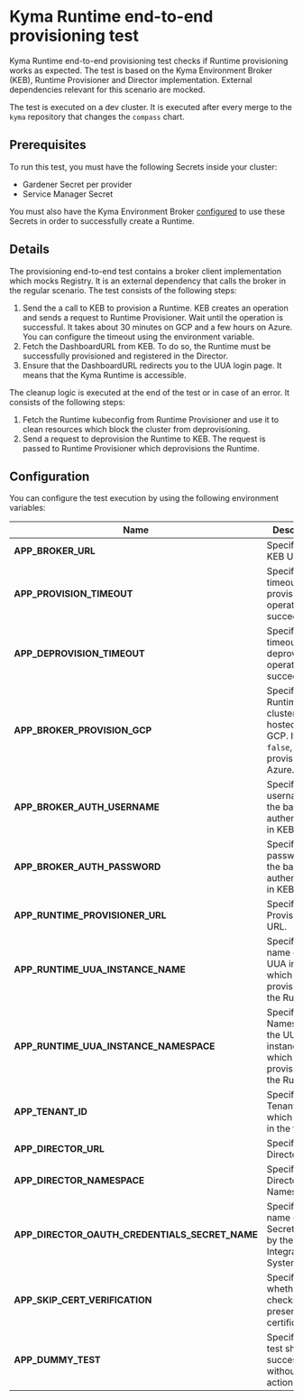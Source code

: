 # Kyma Runtime end-to-end provisioning test

Kyma Runtime end-to-end provisioning test checks if Runtime provisioning works as expected. The test is based on the Kyma Environment Broker (KEB), Runtime Provisioner and Director implementation. External dependencies relevant for this scenario are mocked. 

The test is executed on a dev cluster. It is executed after every merge to the `kyma` repository that changes the `compass` chart.

## Prerequisites

To run this test, you must have the following Secrets inside your cluster:
- Gardener Secret per provider
- Service Manager Secret

You must also have the Kyma Environment Broker [configured](https://github.com/kyma-incubator/compass/tree/master/components/kyma-environment-broker#configuration) to use these Secrets in order to successfully create a Runtime.

## Details

The provisioning end-to-end test contains a broker client implementation which mocks Registry. It is an external dependency that calls the broker in the regular scenario. The test consists of the following steps:

1. Send the a call to KEB to provision a Runtime. KEB creates an operation and sends a request to Runtime Provisioner. Wait until the operation is successful. It takes about 30 minutes on GCP and a few hours on Azure. You can configure the timeout using the environment variable. 
2. Fetch the DashboardURL from KEB.  To do so, the Runtime must be successfully provisioned and registered in the Director.
3. Ensure that the DashboardURL redirects you to the UUA login page. It means that the Kyma Runtime is accessible.

The cleanup logic is executed at the end of the test or in case of an error. It consists of the following steps:
1. Fetch the Runtime kubeconfig from Runtime Provisioner and use it to clean resources which block the cluster from deprovisioning.
2. Send a request to deprovision the Runtime to KEB. The request is passed to Runtime Provisioner which deprovisions the Runtime.

## Configuration

You can configure the test execution by using the following environment variables:

| Name | Description | Default value |
|-----|---------|:--------:|
| **APP_BROKER_URL** | Specifies the KEB URL. | None |
| **APP_PROVISION_TIMEOUT** | Specifies a timeout for the provisioning operation to succeed. | `3h` |
| **APP_DEPROVISION_TIMEOUT** | Specifies a timeout for the deprovisioning operation to succeed. | `1h` |
| **APP_BROKER_PROVISION_GCP** | Specifies if a Runtime cluster is hosted on GCP. If set to `false`, it provisions on Azure. | `true` |
| **APP_BROKER_AUTH_USERNAME** | Specifies the username for the basic authentication in KEB. | `broker` |
| **APP_BROKER_AUTH_PASSWORD** | Specifies the password for the basic authentication in KEB. | None |
| **APP_RUNTIME_PROVISIONER_URL** | Specifies the Provisioner URL. | None |
| **APP_RUNTIME_UUA_INSTANCE_NAME** | Specifies the name of the UUA instance which is provisioned in the Runtime. | `uua-issuer` |
| **APP_RUNTIME_UUA_INSTANCE_NAMESPACE** | Specifies the Namespace of the UUA instance which is provisioned in the Runtime. | `kyma-system` |
| **APP_TENANT_ID** | Specifies TenantID which is used in the test. | None |
| **APP_DIRECTOR_URL** | Specifies the Director URL. | `http://compass-director.compass-system.svc.cluster.local:3000/graphql` |
| **APP_DIRECTOR_NAMESPACE** | Specifies the Director Namespace. | `compass-system` |
| **APP_DIRECTOR_OAUTH_CREDENTIALS_SECRET_NAME** | Specifies the name of the Secret created by the Integration System. | `compass-kyma-environment-broker-credentials` |
| **APP_SKIP_CERT_VERIFICATION** | Specifies whether TLS checks the presented certificates. | `false` |
| **APP_DUMMY_TEST** | Specifies if test should success without any action. | `false` |
